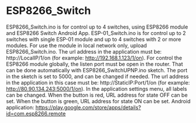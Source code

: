 # ESP8266_Switch
ESP8266_Switch.ino is for control up to 4 switches, using ESP8266 module and ESP8266 Switch Android App. 
ESP-01_Switch.ino is for control up to 2 switches with single ESP-01 module and up to 4 switches with 2 or more modules.
For use the module in local network only, upload ESP8266_Switch.ino. The url address in the application must be: http://LocalIP/1/on (for example: http://192.168.1.123/1/on).
For control the ESP8266 module globally, the listen port must be open in the router. That can be done automatically with ESP8266_SwitchUPNP.ino sketch. The port in the sketch is set to 5000, and can be changed if needed. The url address in the application in this case must be: http://StaticIP:Port/1/on (for example: http://80.90.134.243:5000/1/on).
In the application settings menu, all labels can be changed. When the button is red, URL address for state OFF can be set. When the button is green, URL address for state ON can be set. 
Android application: https://play.google.com/store/apps/details?id=com.esp8266.remote


